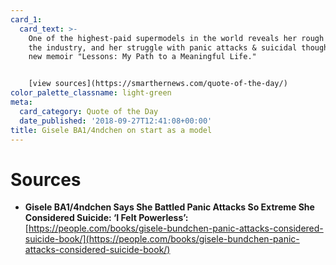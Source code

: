 ```yaml
---
card_1:
  card_text: >-
    One of the highest-paid supermodels in the world reveals her rough start in
    the industry, and her struggle with panic attacks & suicidal thoughts in her
    new memoir "Lessons: My Path to a Meaningful Life."


    [view sources](https://smarthernews.com/quote-of-the-day/)
color_palette_classname: light-green
meta:
  card_category: Quote of the Day
  date_published: '2018-09-27T12:41:08+00:00'
title: Gisele BA1/4ndchen on start as a model
---
```

Sources
=======

*   **Gisele BA1/4ndchen Says She Battled Panic Attacks So Extreme She Considered Suicide: ‘I Felt Powerless’:**  
    [https://people.com/books/gisele-bundchen-panic-attacks-considered-suicide-book/](https://people.com/books/gisele-bundchen-panic-attacks-considered-suicide-book/)